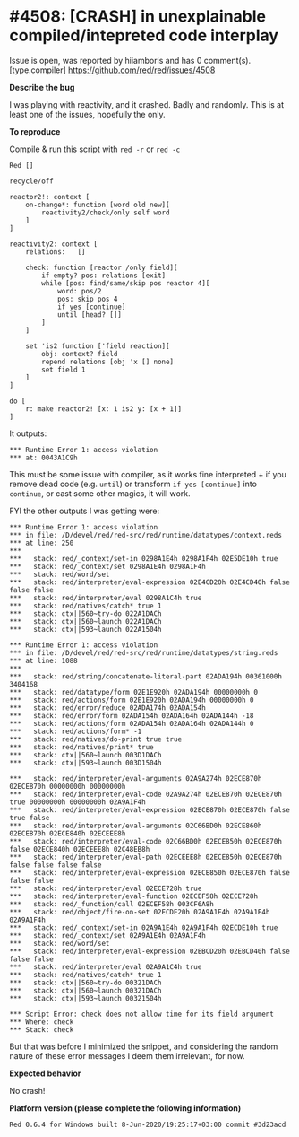 
#4508: [CRASH] in unexplainable compiled/intepreted code interplay
================================================================================
Issue is open, was reported by hiiamboris and has 0 comment(s).
[type.compiler]
<https://github.com/red/red/issues/4508>

**Describe the bug**

I was playing with reactivity, and it crashed. Badly and randomly.
This is at least one of the issues, hopefully the only.

**To reproduce**

Compile & run this script with `red -r` or `red -c`
```
Red []

recycle/off

reactor2!: context [
	on-change*: function [word old new][
		reactivity2/check/only self word
	]
]

reactivity2: context [
	relations:	 []

	check: function [reactor /only field][
		if empty? pos: relations [exit]
		while [pos: find/same/skip pos reactor 4][
			word: pos/2
			pos: skip pos 4
			if yes [continue]
			until [head? []]
		]
	]
	
	set 'is2 function ['field reaction][
		obj: context? field
		repend relations [obj 'x [] none]
		set field 1
	]
]

do [
	r: make reactor2! [x: 1 is2 y: [x + 1]]
]
```

It outputs:
```
*** Runtime Error 1: access violation
*** at: 0043A1C9h
```
This must be some issue with compiler, as it works fine interpreted + if you remove dead code (e.g. `until`) or transform `if yes [continue]` into `continue`, or cast some other magics, it will work.

FYI the other outputs I was getting were:
```
*** Runtime Error 1: access violation                                             
*** in file: /D/devel/red/red-src/red/runtime/datatypes/context.reds              
*** at line: 250                                                                  
***                                                                               
***   stack: red/_context/set-in 0298A1E4h 0298A1F4h 02E5DE10h true               
***   stack: red/_context/set 0298A1E4h 0298A1F4h                                 
***   stack: red/word/set                                                         
***   stack: red/interpreter/eval-expression 02E4CD20h 02E4CD40h false false false
***   stack: red/interpreter/eval 0298A1C4h true                                  
***   stack: red/natives/catch* true 1                                            
***   stack: ctx||560~try-do 022A1DACh                                            
***   stack: ctx||560~launch 022A1DACh                                            
***   stack: ctx||593~launch 022A1504h                                            
```
```
*** Runtime Error 1: access violation                                       
*** in file: /D/devel/red/red-src/red/runtime/datatypes/string.reds         
*** at line: 1088                                                           
***                                                                         
***   stack: red/string/concatenate-literal-part 02ADA194h 00361000h 3404168
***   stack: red/datatype/form 02E1E920h 02ADA194h 00000000h 0              
***   stack: red/actions/form 02E1E920h 02ADA194h 00000000h 0               
***   stack: red/error/reduce 02ADA174h 02ADA154h                           
***   stack: red/error/form 02ADA154h 02ADA164h 02ADA144h -18               
***   stack: red/actions/form 02ADA154h 02ADA164h 02ADA144h 0               
***   stack: red/actions/form* -1                                           
***   stack: red/natives/do-print true true                                 
***   stack: red/natives/print* true                                        
***   stack: ctx||560~launch 003D1DACh                                      
***   stack: ctx||593~launch 003D1504h                                      
```
```
***   stack: red/interpreter/eval-arguments 02A9A274h 02ECE870h 02ECE870h 00000000h 00000000h           
***   stack: red/interpreter/eval-code 02A9A274h 02ECE870h 02ECE870h true 00000000h 00000000h 02A9A1F4h 
***   stack: red/interpreter/eval-expression 02ECE870h 02ECE870h false true false                       
***   stack: red/interpreter/eval-arguments 02C66BD0h 02ECE860h 02ECE870h 02ECE840h 02ECEEE8h           
***   stack: red/interpreter/eval-code 02C66BD0h 02ECE850h 02ECE870h false 02ECE840h 02ECEEE8h 02C48EB8h
***   stack: red/interpreter/eval-path 02ECEEE8h 02ECE850h 02ECE870h false false false false            
***   stack: red/interpreter/eval-expression 02ECE850h 02ECE870h false false false                      
***   stack: red/interpreter/eval 02ECE728h true                                                        
***   stack: red/interpreter/eval-function 02ECEF58h 02ECE728h                                          
***   stack: red/_function/call 02ECEF58h 003CF6A8h                                                     
***   stack: red/object/fire-on-set 02ECDE20h 02A9A1E4h 02A9A1E4h 02A9A1F4h                             
***   stack: red/_context/set-in 02A9A1E4h 02A9A1F4h 02ECDE10h true                                     
***   stack: red/_context/set 02A9A1E4h 02A9A1F4h                                                       
***   stack: red/word/set                                                                               
***   stack: red/interpreter/eval-expression 02EBCD20h 02EBCD40h false false false                      
***   stack: red/interpreter/eval 02A9A1C4h true                                                        
***   stack: red/natives/catch* true 1                                                                  
***   stack: ctx||560~try-do 00321DACh                                                                  
***   stack: ctx||560~launch 00321DACh                                                                  
***   stack: ctx||593~launch 00321504h                                                                  
```
```
*** Script Error: check does not allow time for its field argument
*** Where: check
*** Stack: check
```
But that was before I minimized the snippet, and considering the random nature of these error messages I deem them irrelevant, for now.

**Expected behavior**

No crash!

**Platform version (please complete the following information)**
```
Red 0.6.4 for Windows built 8-Jun-2020/19:25:17+03:00 commit #3d23acd
```



